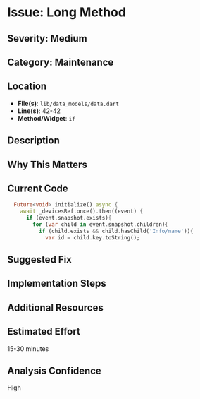 # Issue: Long Method

## Severity: Medium

## Category: Maintenance

## Location
- **File(s)**: `lib/data_models/data.dart`
- **Line(s)**: 42-42
- **Method/Widget**: `if`

## Description


## Why This Matters


## Current Code
```dart
  Future<void> initialize() async {
    await _devicesRef.once().then((event) {
      if (event.snapshot.exists){
        for (var child in event.snapshot.children){
          if (child.exists && child.hasChild('Info/name')){
            var id = child.key.toString();
```

## Suggested Fix


## Implementation Steps


## Additional Resources


## Estimated Effort
15-30 minutes

## Analysis Confidence
High
